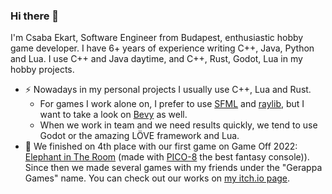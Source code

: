 ### Hi there 👋
I'm Csaba Ekart, Software Engineer from Budapest, enthusiastic hobby game developer. I have 6+ years of experience writing C++, Java, Python and Lua. I use C++ and Java daytime, and C++, Rust, Godot, Lua in my hobby projects.
- ⚡ Nowadays in my personal projects I usually use C++, Lua and Rust.
  - For games I work alone on, I prefer to use [SFML](https://www.sfml-dev.org/) and [raylib](https://www.raylib.com/index.html), but I want to take a look on [Bevy](https://bevyengine.org/) as well.
  - When we work in team and we need results quickly, we tend to use Godot or the amazing LÖVE framework and Lua.
- 🎉 We finished on 4th place with our first game on Game Off 2022: [Elephant in The Room](https://zahkros.itch.io/elephant-in-the-room) (made with [PICO-8](https://www.lexaloffle.com/pico-8.php) the best fantasy console)). Since then we made several games with my friends under the "Gerappa Games" name. You can check out our works on [my itch.io page](https://ekaktusz.itch.io/).
<!--
**ekaktusz/ekaktusz** is a ✨ _special_ ✨ repository because its `README.md` (this file) appears on your GitHub profile.

Here are some ideas to get you started:

- 🔭 I’m currently working on ...
- 🌱 I’m currently learning ...
- 👯 I’m looking to collaborate on ...
- 🤔 I’m looking for help with ...
- 💬 Ask me about ...
- 📫 How to reach me: ...
- 😄 Pronouns: ...
- ⚡ Fun fact: ...
-->
